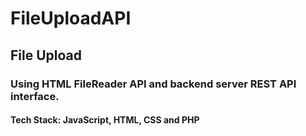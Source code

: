 # FileUploadAPI

## File Upload
### Using HTML FileReader API and backend server REST API interface.
#### Tech Stack: JavaScript, HTML, CSS and PHP

